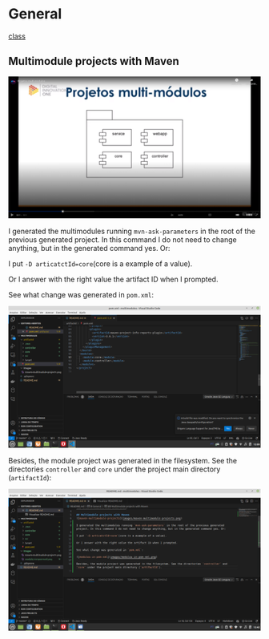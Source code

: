 # General

[class](https://web.dio.me/course/gerenciamento-de-dependencias-e-build-em-java-com-maven/learning/9b8187a9-ccc5-47e9-89e8-4783e9ee9f43?back=/track/coding-the-future-claro-java-spring-boot&tab=undefined&moduleId=undefined)

## Multimodule projects with Maven
![maven-multimodule-projects](images/maven-multimodule-projects.png)

I generated the multimodules running `mvn-ask-parameters` in the root of the previous generated project. In this command I do not need to change anything, but in the generated command yes. Or:

I put `-D articatctId=core`(core is a example of a value).

Or I answer with the right value the artifact ID when I prompted.

See what change was generated in `pom.xml`:

![modules-in-pom-xml](images/modules-in-pom-xml.png)

Besides, the module project was generated in the filesystem. See the directories `controller` and `core` under the project main directory (`artifactId`):

![modules-in-filesystem](images/modules-in-filesystem.png)
